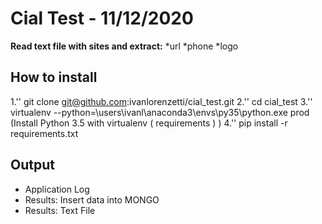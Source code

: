 # Cial Test - 11/12/2020

**Read text file with sites and extract:**
*url
*phone
*logo


## How to install
1.'<addr>' git clone git@github.com:ivanlorenzetti/cial_test.git
2.'<addr>' cd cial_test
3.'<addr>' virtualenv --python=\users\ivanl\anaconda3\envs\py35\python.exe prod (Install Python 3.5 with virtualenv ( requirements ) )
4.'<addr>' pip install -r requirements.txt

## Output
* Application Log  
* Results: Insert data into MONGO
* Results: Text File
